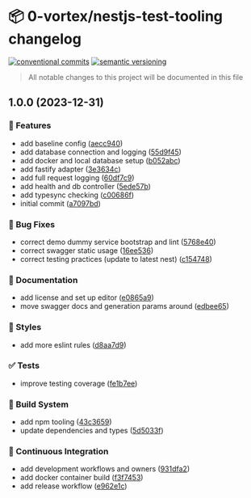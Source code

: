 # 📦 0-vortex/nestjs-test-tooling changelog

[![conventional commits](https://img.shields.io/badge/conventional%20commits-1.0.0-yellow.svg)](https://conventionalcommits.org)
[![semantic versioning](https://img.shields.io/badge/semantic%20versioning-2.0.0-green.svg)](https://semver.org)

> All notable changes to this project will be documented in this file

## 1.0.0 (2023-12-31)


### 🍕 Features

* add baseline config ([aecc940](https://github.com/0-vortex/nestjs-test-tooling/commit/aecc94028e2c816669d4f62c42a31c670148f547))
* add database connection and logging ([55d9f45](https://github.com/0-vortex/nestjs-test-tooling/commit/55d9f45766e9148a9786303e185a368e0f4514ad))
* add docker and local database setup ([b052abc](https://github.com/0-vortex/nestjs-test-tooling/commit/b052abc1661eb768abb393c898d7f4e37707e3d7))
* add fastify adapter ([3e3634c](https://github.com/0-vortex/nestjs-test-tooling/commit/3e3634c82df66ecf7380287ff26f39016bde3564))
* add full request logging ([60df7c9](https://github.com/0-vortex/nestjs-test-tooling/commit/60df7c9f277c9f07615b6e6dd521459bf34792ba))
* add health and db controller ([5ede57b](https://github.com/0-vortex/nestjs-test-tooling/commit/5ede57b5f0e8e8a1199c8434ec8d742db6f689fd))
* add typesync checking ([c00686f](https://github.com/0-vortex/nestjs-test-tooling/commit/c00686fca5033830076a0ac117291d6c047986e5))
* initial commit ([a7097bd](https://github.com/0-vortex/nestjs-test-tooling/commit/a7097bd57871d5020c930f6d392dddce71122a9e))


### 🐛 Bug Fixes

* correct demo dummy service bootstrap and lint ([5768e40](https://github.com/0-vortex/nestjs-test-tooling/commit/5768e40ae4e0105fe65214752c8ee55f775f329d))
* correct swagger static usage ([16ee536](https://github.com/0-vortex/nestjs-test-tooling/commit/16ee5366b082d6f75d8291808ed41604f01e5edb))
* correct testing practices (update to latest nest) ([c154748](https://github.com/0-vortex/nestjs-test-tooling/commit/c15474850252bc378ce68677fde233c19c42ee9d))


### 📝 Documentation

* add license and set up editor ([e0865a9](https://github.com/0-vortex/nestjs-test-tooling/commit/e0865a9acf5c207fee07b11fa0fc87e777a02a30))
* move swagger docs and generation params around ([edbee65](https://github.com/0-vortex/nestjs-test-tooling/commit/edbee65388fd8989eaad124ab088211b86c46c31))


### 🎨 Styles

* add more eslint rules ([d8aa7d9](https://github.com/0-vortex/nestjs-test-tooling/commit/d8aa7d9fc325b386f54b1380946a77402122526c))


### ✅ Tests

* improve testing coverage ([fe1b7ee](https://github.com/0-vortex/nestjs-test-tooling/commit/fe1b7eed46d8c9dd851cffe0ad3cc8f095beb944))


### 🤖 Build System

* add npm tooling ([43c3659](https://github.com/0-vortex/nestjs-test-tooling/commit/43c36595c4bfdd2d1c218c1fd32144da73f29252))
* update dependencies and types ([5d5033f](https://github.com/0-vortex/nestjs-test-tooling/commit/5d5033f208874bdc988e222cd483246508f23439))


### 🔁 Continuous Integration

* add development workflows and owners ([931dfa2](https://github.com/0-vortex/nestjs-test-tooling/commit/931dfa294a10af0f242eca7bd2105428a41b6dd8))
* add docker container build ([f3f7453](https://github.com/0-vortex/nestjs-test-tooling/commit/f3f7453206f8f7a7bf714f7dfa96de7512aab9a0))
* add release workflow ([e962e1c](https://github.com/0-vortex/nestjs-test-tooling/commit/e962e1c02f71c2599d09633024e2041439b4a5af))
